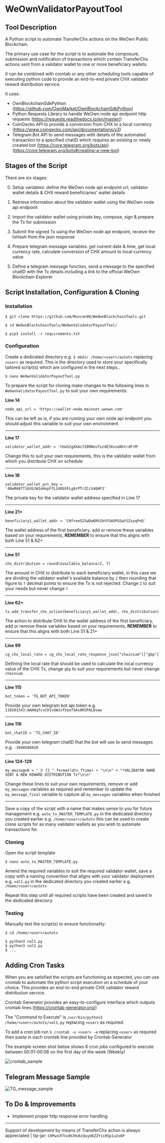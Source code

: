 # WeOwnValidatorPayoutTool

## Tool Description

A Python script to automate TransferChx actions on the WeOwn Public Blockchain.

The primary use case for the script is to automate the composure, submission and notification of transactions which contain TransferChx actions sent from a validator wallet to one or more beneficiary wallets.

It can be combined with crontab or any other scheduling tools capable of executing python code to provide an end-to-end private CHX validator reward distribution service.

It uses:
* OwnBlockchainSdkPython (https://github.com/OwnMarket/OwnBlockchainSdkPython)
* Python Requests Library to handle WeOwn node api endpoint http requests (https://requests.readthedocs.io/en/master/)
* CoinGecko API to provide a conversion from CHX to a local currency (https://www.coingecko.com/api/documentations/v3)
* Telegram Bot API to send messages with details of the automated transaction to a specified chatID which requires an existing or newly created bot (https://core.telegram.org/bots/api) (https://core.telegram.org/bots#creating-a-new-bot)

## Stages of the Script

There are six stages:

0. Setup variables: define the WeOwn node api endpoint url, validator wallet details & CHX reward beneficiaries' wallet details

1. Retrieve information about the validator wallet using the WeOwn node api endpoint

2. Import the validator wallet using private key, compose, sign & prepare the Tx for submission

3. Submit the signed Tx using the WeOwn node api endpoint, receive the txHash from the json response

4. Prepare telegram message variables: get current date & time, get local currency rate, calculate conversion of CHX amount to local currency value

5. Define a telegram message function, send a message to the specified chatID with the Tx details including a link to the official WeOwn Blockchain Explorer

## Script Installation, Configuration & Cloning

### Installation

```
$ git clone https://github.com/Muncan90/WeOwnBlockchainTools.git
```

```
$ cd WeOwnBlockchainTools/WeOwnValidatorPayoutTool/
```

```
$ pip3 install -r requirements.txt
```

### Configuration

Create a dedicated directory e.g. `$ mkdir /home/<user>/autotx` replacing `<user>` as required. This is the directory used to store your specifically tailored script(s) which are configured in the next steps..

```
$ nano WeOwnValidatorPayoutTool.py
```

To prepare the script for cloning make changes to the following lines in `WeOwnValidatorPayoutTool.py` to suit your own requirements:

**Line 14**

```
node_api_url = 'https://wallet-node.mainnet.weown.com'
```

This can be left as is, if you are running your own node api endpoint you should adjust this variable to suit your own environment

___

**Line 17**

```
validator_wallet_addr = 'CHa52gXkAcfZ8RNnuTszdE3XvxaNhtrdFrM'
```
Change this to suit your own requirements, this is the validator wallet from which you distribute CHX on schedule

___

**Line 18**

```
validator_wallet_pvt_key = '48wM487Ti6XGJW1oHopFfLiUKb5FLgArPTrZCcS4QHF3'
```

The private key for the validator wallet address specified in Line 17

___

**Line 21+**

```
beneficiary1_wallet_addr = 'CHfree5ZSwDwKRh2btFG4UPGSwtSZxyqPeQ'
```

The wallet address of the first beneficiary, add or remove these variables based on your requirements, **REMEMBER** to ensure that this aligns with both Line 51 & 62+

___

**Line 51**

```
chx_distribution = round(available_balance/2, 7)
```

The amount in CHX to distribute to each beneficiary wallet, in this case we are dividing the validator wallet's available balance by `2` then rounding that figure to `7` decimal points to ensure the Tx is not rejected. Change `2` to suit your needs but never change `7`

___

**Line 62+**

```
tx.add_transfer_chx_action(beneficiary1_wallet_addr, chx_distribution)
```

The action to distribute CHX to the wallet address of the first beneficiary, add or remove these variables based on your requirements, **REMEMBER** to ensure that this aligns with both Line 51 & 21+

___

**Line 99**

```
cg_chx_local_rate = cg_chx_local_rate_response_json["chainium"]["gbp"]
```

Defining the local rate that should be used to calculate the local currency value of the CHX Tx, change `gbp` to suit your requirements but never change `chainium`

___

**Line 115**

```
bot_token = 'TG_BOT_API_TOKEN'
```

Provide your own telegram bot api token e.g. `110201543:AAHdqTcvCH1vGWJxfSeofSAs0K5PALDsaw`

___

**Line 116**

```
bot_chatID = 'TG_CHAT_ID'
```

Provide your own telegram chatID that the bot will use to send messages e.g. `-3948506920`

___

**Line 124-129**

```
my_message0 = "_⏰ {}_".format(dtn_ftime) + "\n\n" + "*VALIDATOR NAME SENT A NEW REWARD DISTRIBUTION Tx*\n\n"
```

Change these lines to suit your own requirements, remove or add `my_messagen` variables as required and remember to update the `my_message_final` variable to capture all `my_messagen` variables when finished

___

Save a copy of the script with a name that makes sense to you for future management e.g. `auto_tx_MASTER_TEMPLATE.py` in the dedicated directory you created earlier e.g. `/home/<user>/autotx` this can be used to create clone scripts for as many validator wallets as you wish to automate transactions for.

### Cloning

Open the script template

```
$ nano auto_tx_MASTER_TEMPLATE.py
```

Amend the required variables to suit the required validator wallet, save a copy with a naming convention that aligns with your validator deployment e.g. `val1.py` in the dedicated directory you created earlier e.g. `/home/<user>/autotx`

Repeat this step until all required scripts have been created and saved in the dedicated directory

### Testing

Manually test the script(s) to ensure functionality:

```
$ cd /home/<user>/autotx

$ python3 val1.py
$ python3 val2.py
$ ...

```


## Adding Cron Tasks

When you are satisfied the scripts are functioning as expected, you can use crontab to automate the python script execution on a schedule of your choice. This provides an end-to-end private CHX validator reward distribution service.

Crontab Generator provides an easy-to-configure interface which outputs crontab lines (https://crontab-generator.org/)

The "Command to Execute" is `/usr/bin/python3 /home/<user>/autotx/val1.py` replacing `<user>` as required.

To add a cron job run `$ crontab -u <user> -e` replacing `<user>` as required then paste in each crontab line provided by Crontab Generator

The example screen shot below shows 6 cron jobs configured to execute between 00:01-00:06 on the first day of the week (Weekly)

![crontab_sample](img/crontab_sample.png)

## Telegram Message Sample

![TG_message_sample](img/TG_message_sample.png)

## To Do & Improvements

* Implement proper http response error handling

___

Support of development by means of TransferChx action is always appreciated | tip-jar: `CHPwxUTVsdHJHv6zQuyU6ZZYis9Sp1u2x6P`